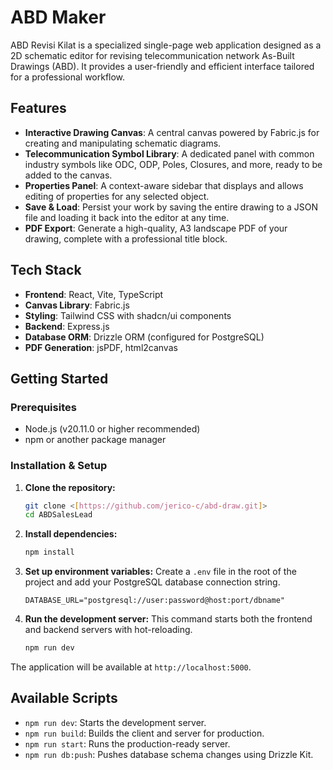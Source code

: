 # ABD Maker

ABD Revisi Kilat is a specialized single-page web application designed as a 2D schematic editor for revising telecommunication network As-Built Drawings (ABD). It provides a user-friendly and efficient interface tailored for a professional workflow.

## Features

  - **Interactive Drawing Canvas**: A central canvas powered by Fabric.js for creating and manipulating schematic diagrams.
  - **Telecommunication Symbol Library**: A dedicated panel with common industry symbols like ODC, ODP, Poles, Closures, and more, ready to be added to the canvas.
  - **Properties Panel**: A context-aware sidebar that displays and allows editing of properties for any selected object.
  - **Save & Load**: Persist your work by saving the entire drawing to a JSON file and loading it back into the editor at any time.
  - **PDF Export**: Generate a high-quality, A3 landscape PDF of your drawing, complete with a professional title block.

## Tech Stack

  - **Frontend**: React, Vite, TypeScript
  - **Canvas Library**: Fabric.js
  - **Styling**: Tailwind CSS with shadcn/ui components
  - **Backend**: Express.js
  - **Database ORM**: Drizzle ORM (configured for PostgreSQL)
  - **PDF Generation**: jsPDF, html2canvas

## Getting Started

### Prerequisites

  - Node.js (v20.11.0 or higher recommended)
  - npm or another package manager

### Installation & Setup

1.  **Clone the repository:**

    ```bash
    git clone <[https://github.com/jerico-c/abd-draw.git]>
    cd ABDSalesLead
    ```

2.  **Install dependencies:**

    ```bash
    npm install
    ```

3.  **Set up environment variables:**
    Create a `.env` file in the root of the project and add your PostgreSQL database connection string.

    ```env
    DATABASE_URL="postgresql://user:password@host:port/dbname"
    ```

4.  **Run the development server:**
    This command starts both the frontend and backend servers with hot-reloading.

    ```bash
    npm run dev
    ```

The application will be available at `http://localhost:5000`.

## Available Scripts

  - `npm run dev`: Starts the development server.
  - `npm run build`: Builds the client and server for production.
  - `npm run start`: Runs the production-ready server.
  - `npm run db:push`: Pushes database schema changes using Drizzle Kit.
